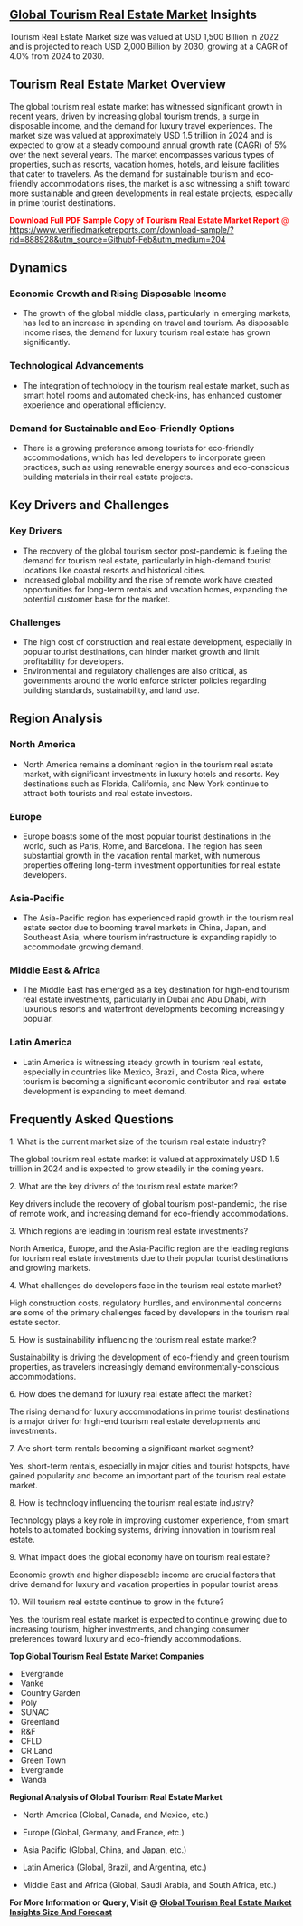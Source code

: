 <h2><a href="https://www.verifiedmarketreports.com/download-sample/?rid=888928&amp;utm_source=Githubf&amp;utm_medium=204" target="_blank">Global Tourism Real Estate Market</a> Insights</h2><p>Tourism Real Estate Market size was valued at USD 1,500 Billion in 2022 and is projected to reach USD 2,000 Billion by 2030, growing at a CAGR of 4.0% from 2024 to 2030.</p><p> <h2>Tourism Real Estate Market Overview</h2> <p>The global tourism real estate market has witnessed significant growth in recent years, driven by increasing global tourism trends, a surge in disposable income, and the demand for luxury travel experiences. The market size was valued at approximately USD 1.5 trillion in 2024 and is expected to grow at a steady compound annual growth rate (CAGR) of 5% over the next several years. The market encompasses various types of properties, such as resorts, vacation homes, hotels, and leisure facilities that cater to travelers. As the demand for sustainable tourism and eco-friendly accommodations rises, the market is also witnessing a shift toward more sustainable and green developments in real estate projects, especially in prime tourist destinations. </p> <p><p><span class=""><span style="color: #ff0000;"><strong>Download Full PDF Sample Copy of Tourism Real Estate Market Report</strong> @ </span><a href="https://www.verifiedmarketreports.com/download-sample/?rid=888928&amp;utm_source=Githubf-Feb&amp;utm_medium=204" target="_blank">https://www.verifiedmarketreports.com/download-sample/?rid=888928&amp;utm_source=Githubf-Feb&amp;utm_medium=204</a></span></p></p> <h2>Dynamics</h2> <h3>Economic Growth and Rising Disposable Income</h3> <ul> <li>The growth of the global middle class, particularly in emerging markets, has led to an increase in spending on travel and tourism. As disposable income rises, the demand for luxury tourism real estate has grown significantly.</li> </ul> <h3>Technological Advancements</h3> <ul> <li>The integration of technology in the tourism real estate market, such as smart hotel rooms and automated check-ins, has enhanced customer experience and operational efficiency.</li> </ul> <h3>Demand for Sustainable and Eco-Friendly Options</h3> <ul> <li>There is a growing preference among tourists for eco-friendly accommodations, which has led developers to incorporate green practices, such as using renewable energy sources and eco-conscious building materials in their real estate projects.</li> </ul> <h2>Key Drivers and Challenges</h2> <h3>Key Drivers</h3> <ul> <li>The recovery of the global tourism sector post-pandemic is fueling the demand for tourism real estate, particularly in high-demand tourist locations like coastal resorts and historical cities.</li> <li>Increased global mobility and the rise of remote work have created opportunities for long-term rentals and vacation homes, expanding the potential customer base for the market.</li> </ul> <h3>Challenges</h3> <ul> <li>The high cost of construction and real estate development, especially in popular tourist destinations, can hinder market growth and limit profitability for developers.</li> <li>Environmental and regulatory challenges are also critical, as governments around the world enforce stricter policies regarding building standards, sustainability, and land use.</li> </ul> <h2>Region Analysis</h2> <h3>North America</h3> <ul> <li>North America remains a dominant region in the tourism real estate market, with significant investments in luxury hotels and resorts. Key destinations such as Florida, California, and New York continue to attract both tourists and real estate investors.</li> </ul> <h3>Europe</h3> <ul> <li>Europe boasts some of the most popular tourist destinations in the world, such as Paris, Rome, and Barcelona. The region has seen substantial growth in the vacation rental market, with numerous properties offering long-term investment opportunities for real estate developers.</li> </ul> <h3>Asia-Pacific</h3> <ul> <li>The Asia-Pacific region has experienced rapid growth in the tourism real estate sector due to booming travel markets in China, Japan, and Southeast Asia, where tourism infrastructure is expanding rapidly to accommodate growing demand.</li> </ul> <h3>Middle East & Africa</h3> <ul> <li>The Middle East has emerged as a key destination for high-end tourism real estate investments, particularly in Dubai and Abu Dhabi, with luxurious resorts and waterfront developments becoming increasingly popular.</li> </ul> <h3>Latin America</h3> <ul> <li>Latin America is witnessing steady growth in tourism real estate, especially in countries like Mexico, Brazil, and Costa Rica, where tourism is becoming a significant economic contributor and real estate development is expanding to meet demand.</li> </ul> <h2>Frequently Asked Questions</h2> <p>1. What is the current market size of the tourism real estate industry?</p> <p>The global tourism real estate market is valued at approximately USD 1.5 trillion in 2024 and is expected to grow steadily in the coming years.</p> <p>2. What are the key drivers of the tourism real estate market?</p> <p>Key drivers include the recovery of global tourism post-pandemic, the rise of remote work, and increasing demand for eco-friendly accommodations.</p> <p>3. Which regions are leading in tourism real estate investments?</p> <p>North America, Europe, and the Asia-Pacific region are the leading regions for tourism real estate investments due to their popular tourist destinations and growing markets.</p> <p>4. What challenges do developers face in the tourism real estate market?</p> <p>High construction costs, regulatory hurdles, and environmental concerns are some of the primary challenges faced by developers in the tourism real estate sector.</p> <p>5. How is sustainability influencing the tourism real estate market?</p> <p>Sustainability is driving the development of eco-friendly and green tourism properties, as travelers increasingly demand environmentally-conscious accommodations.</p> <p>6. How does the demand for luxury real estate affect the market?</p> <p>The rising demand for luxury accommodations in prime tourist destinations is a major driver for high-end tourism real estate developments and investments.</p> <p>7. Are short-term rentals becoming a significant market segment?</p> <p>Yes, short-term rentals, especially in major cities and tourist hotspots, have gained popularity and become an important part of the tourism real estate market.</p> <p>8. How is technology influencing the tourism real estate industry?</p> <p>Technology plays a key role in improving customer experience, from smart hotels to automated booking systems, driving innovation in tourism real estate.</p> <p>9. What impact does the global economy have on tourism real estate?</p> <p>Economic growth and higher disposable income are crucial factors that drive demand for luxury and vacation properties in popular tourist areas.</p> <p>10. Will tourism real estate continue to grow in the future?</p> <p>Yes, the tourism real estate market is expected to continue growing due to increasing tourism, higher investments, and changing consumer preferences toward luxury and eco-friendly accommodations.</p> </p><p><strong>Top Global Tourism Real Estate Market Companies</strong></p><div data-test-id=""><p><li>Evergrande</li><li> Vanke</li><li> Country Garden</li><li> Poly</li><li> SUNAC</li><li> Greenland</li><li> R&F</li><li> CFLD</li><li> CR Land</li><li> Green Town</li><li> Evergrande</li><li> Wanda</li></p><div><strong>Regional Analysis of&nbsp;Global Tourism Real Estate Market</strong></div><ul><li dir="ltr"><p dir="ltr">North America&nbsp;(Global, Canada, and Mexico, etc.)</p></li><li dir="ltr"><p dir="ltr">Europe (Global, Germany, and France, etc.)</p></li><li dir="ltr"><p dir="ltr">Asia Pacific&nbsp;(Global, China, and Japan, etc.)</p></li><li dir="ltr"><p dir="ltr">Latin America&nbsp;(Global, Brazil, and Argentina, etc.)</p></li><li dir="ltr">Middle East and Africa&nbsp;(Global, Saudi Arabia, and South Africa, etc.)</li></ul><p><strong>For More Information or Query, Visit @&nbsp;</strong><strong><a href="https://www.verifiedmarketreports.com/product/tourism-real-estate-market/?utm_source=Githubf&amp;utm_medium=204" target="_blank">Global Tourism Real Estate Market Insights Size And Forecast</a></strong></p></div>
